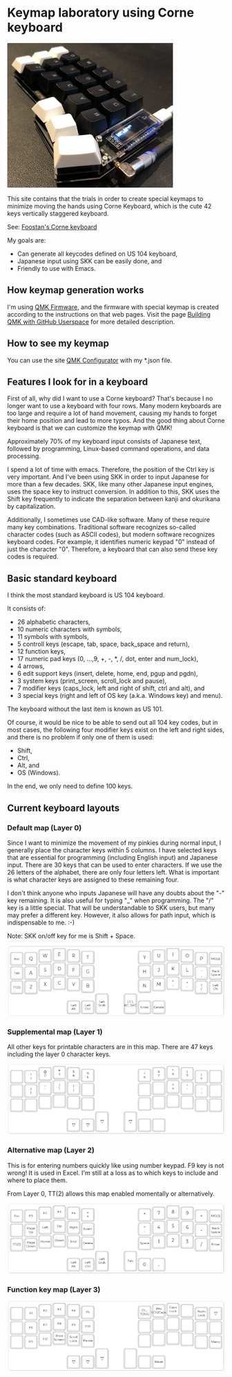 <!-- -*- mode: markdown; coding: utf-8 -*- -->

# Keymap laboratory using Corne keyboard

![Corne keyboard](docs/corne.jpeg)

This site contains that the trials in order to create special keymaps
to minimize moving the hands using Corne Keyboard, which is the cute
42 keys vertically staggered keyboard.

See: [Foostan's Corne keyboard](https://github.com/foostan/crkbd/)

My goals are:

- Can generate all keycodes defined on US 104 keyboard,
- Japanese input using SKK can be easily done, and
- Friendly to use with Emacs.

## How keymap generation works

I'm using [QMK Firmware](https://docs.qmk.fm/),
and the firmware with special keymap is created
according to the instructions on that web pages.
Visit the page
[Building QMK with GitHub Userspace](https://docs.qmk.fm/#/newbs_building_firmware_workflow?id=building-qmk-with-github-userspace)
for more detailed description.

## How to see my keymap

You can use the site [QMK Configurator](https://config.qmk.fm/#/crkbd/rev1/LAYOUT_split_3x6_3)
with my *.json file.

## Features I look for in a keyboard

First of all, why did I want to use a Corne keyboard?
That's because I no longer want to use a keyboard with four rows.
Many modern keyboards are too large and require a lot of hand movement,
causing my hands to forget their home position and lead to more typos.
And the good thing about Corne keyboard is that we can customize the keymap with QMK!

Approximately 70% of my keyboard input consists of Japanese text,
followed by programming, Linux-based command operations, and data processing.

I spend a lot of time with emacs. Therefore, the position of the Ctrl key is very important.
And I've been using SKK in order to input Japanese for more than a few decades.
SKK, like many other Japanese input engines, uses the space key to instruct conversion.
In addition to this,
SKK uses the Shift key frequently to indicate the separation
between kanji and okurikana by capitalization.

Additionally, I sometimes use CAD-like software.
Many of these require many key combinations.
Traditional software recognizes so-called character codes (such as ASCII codes),
but modern software recognizes keyboard codes.
For example, it identifies numeric keypad "0" instead of just the character "0".
Therefore, a keyboard that can also send these key codes is required.

## Basic standard keyboard

I think the most standard keyboard is US 104 keyboard.

It consists of:
- 26 alphabetic characters,
- 10 numeric characters with symbols,
- 11 symbols with symbols,
- 5 controll keys (escape, tab, space, back_space and return),
- 12 function keys,
- 17 numeric pad keys (0, ...,9, +, -, *, /, dot, enter and num_lock),
- 4 arrows,
- 6 edit support keys (insert, delete, home, end, pgup and pgdn),
- 3 system keys (print_screen, scroll_lock and pause),
- 7 modifier keys (caps_lock, left and right of shift, ctrl and alt), and
- 3 special keys (right and left of OS key (a.k.a. Windows key) and menu).

The keyboard without the last item is known as US 101.

Of course, it would be nice to be able to send out all 104 key codes,
but in most cases,
the following four modifier keys exist on the left and right sides,
and there is no problem if only one of them is used:

- Shift,
- Ctrl,
- Alt, and
- OS (Windows).

In the end, we only need to define 100 keys.

## Current keyboard layouts

### Default map (Layer 0)

Since I want to minimize the movement of my pinkies during normal input,
I generally place the character keys within 5 columns.
I have selected keys that are essential for programming (including English input)
and Japanese input.
There are 30 keys that can be used to enter characters.
If we use the 26 letters of the alphabet, there are only four letters left.
What is important is what character keys are assigned to these remaining four.

I don't think anyone who inputs Japanese will have any doubts about the "-" key remaining.
It is also useful for typing "_" when programming.
The "/" key is a little special.
That will be understandable to SKK users,
but many may prefer a different key. However,
it also allows for path input, which is indispensable to me. :-)

Note: SKK on/off key for me is Shift + Space.

![Layout 0](docs/L0.png "Layer 0")

### Supplemental map (Layer 1)

All other keys for printable characters are in this map.
There are 47 keys including the layer 0 character keys.

![Layout 1](docs/L1.png "Layer 1")

### Alternative map (Layer 2)

This is for entering numbers quickly like using number keypad.
F9 key is not wrong! It is used in Excel.
I'm still at a loss as to which keys to include and where to place them.

From Layer 0, TT(2) allows this map enabled momentally or alternatively.

![Layout 2](docs/L2.png "Layer 2")

### Function key map (Layer 3)

![Layout 3](docs/L3.png "Layer 3")
